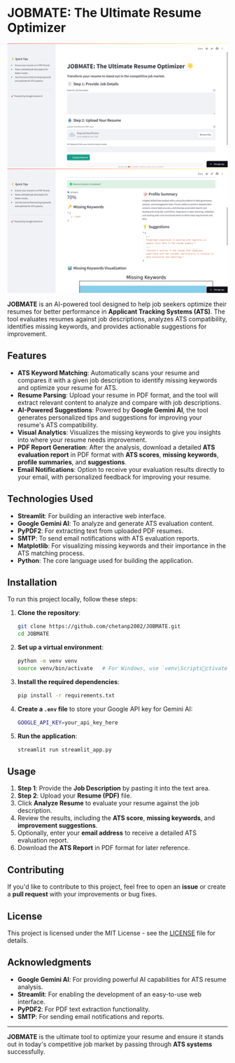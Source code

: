 
# JOBMATE: The Ultimate Resume Optimizer

![My Image](https://raw.githubusercontent.com/chetanp2002/images/main/jobmate.png)
![My Image](https://raw.githubusercontent.com/chetanp2002/images/main/jobmate%20(2).png)

**JOBMATE** is an AI-powered tool designed to help job seekers optimize their resumes for better performance in **Applicant Tracking Systems (ATS)**. The tool evaluates resumes against job descriptions, analyzes ATS compatibility, identifies missing keywords, and provides actionable suggestions for improvement.

## Features

- **ATS Keyword Matching**: Automatically scans your resume and compares it with a given job description to identify missing keywords and optimize your resume for ATS.
- **Resume Parsing**: Upload your resume in PDF format, and the tool will extract relevant content to analyze and compare with job descriptions.
- **AI-Powered Suggestions**: Powered by **Google Gemini AI**, the tool generates personalized tips and suggestions for improving your resume's ATS compatibility.
- **Visual Analytics**: Visualizes the missing keywords to give you insights into where your resume needs improvement.
- **PDF Report Generation**: After the analysis, download a detailed **ATS evaluation report** in PDF format with **ATS scores**, **missing keywords**, **profile summaries**, and **suggestions**.
- **Email Notifications**: Option to receive your evaluation results directly to your email, with personalized feedback for improving your resume.

## Technologies Used

- **Streamlit**: For building an interactive web interface.
- **Google Gemini AI**: To analyze and generate ATS evaluation content.
- **PyPDF2**: For extracting text from uploaded PDF resumes.
- **SMTP**: To send email notifications with ATS evaluation reports.
- **Matplotlib**: For visualizing missing keywords and their importance in the ATS matching process.
- **Python**: The core language used for building the application.

## Installation

To run this project locally, follow these steps:

1. **Clone the repository**:
   ```bash
   git clone https://github.com/chetanp2002/JOBMATE.git
   cd JOBMATE
   ```

2. **Set up a virtual environment**:
   ```bash
   python -m venv venv
   source venv/bin/activate   # For Windows, use `venv\Scriptsctivate`
   ```

3. **Install the required dependencies**:
   ```bash
   pip install -r requirements.txt
   ```

4. **Create a `.env` file** to store your Google API key for Gemini AI:
   ```bash
   GOOGLE_API_KEY=your_api_key_here
   ```

5. **Run the application**:
   ```bash
   streamlit run streamlit_app.py
   ```

## Usage

1. **Step 1**: Provide the **Job Description** by pasting it into the text area.
2. **Step 2**: Upload your **Resume (PDF)** file.
3. Click **Analyze Resume** to evaluate your resume against the job description.
4. Review the results, including the **ATS score**, **missing keywords**, and **improvement suggestions**.
5. Optionally, enter your **email address** to receive a detailed ATS evaluation report.
6. Download the **ATS Report** in PDF format for later reference.

## Contributing

If you'd like to contribute to this project, feel free to open an **issue** or create a **pull request** with your improvements or bug fixes.

## License

This project is licensed under the MIT License - see the [LICENSE](LICENSE) file for details.

## Acknowledgments

- **Google Gemini AI**: For providing powerful AI capabilities for ATS resume analysis.
- **Streamlit**: For enabling the development of an easy-to-use web interface.
- **PyPDF2**: For PDF text extraction functionality.
- **SMTP**: For sending email notifications and reports.

---

**JOBMATE** is the ultimate tool to optimize your resume and ensure it stands out in today's competitive job market by passing through **ATS systems** successfully.
